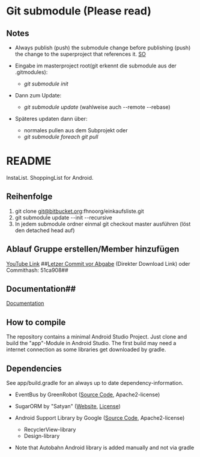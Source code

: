 # Git submodule (Please read) #
## Notes ##

* Always publish (push) the submodule change before publishing (push) the change to the superproject that references it. [SO](http://stackoverflow.com/questions/1979167/git-submodule-update)

* Eingabe im masterproject root(git erkennt die submodule aus der .gitmodules):  
    * *git submodule init*
* Dann zum Update:  
    * *git submodule update*       (wahlweise auch --remote --rebase)
* Späteres updaten dann über:
    * normales pullen aus dem Subprojekt oder
    * *git submodule foreach git pull*

# README #
InstaList. ShoppingList for Android.

## Reihenfolge ##
1. git clone git@bitbucket.org:fhnoorg/einkaufsliste.git
2. git submodule update --init --recursive
3. In jedem submodule ordner einmal git checkout master ausführen (löst den detached head auf)

## Ablauf Gruppe erstellen/Member hinzufügen ##
[YouTube Link](https://www.youtube.com/watch?v=fwmNDBMlAns)
##[Letzer Commit vor Abgabe](https://bitbucket.org/fhnoorg/einkaufsliste/get/51ca908.tar.gz) (Direkter Download Link) oder Commithash: 51ca908##

## Documentation##
[Documentation](https://bitbucket.org/fhnoorg/einkaufsliste/wiki/Dokumentation)
## How to compile ##

The repository contains a minimal Android Studio Project. Just clone and build the "app"-Module in Android Studio. The first build may need a internet connection as some libraries get downloaded by gradle.

## Dependencies ##

See app/build.gradle for an always up to date dependency-information.

* EventBus by GreenRobot ([Source Code](https://github.com/greenrobot/EventBus), Apache2-license)
* SugarORM by "Satyan" ([Website](https://satyan.github.io/sugar/index.html), [License](https://github.com/satyan/sugar/blob/master/LICENSE))
* Android Support Library by Google ([Source Code](https://android.googlesource.com/platform/frameworks/support.git/), Apache2-license)
    * RecyclerView-library
    * Design-library

* Note that Autobahn Android library is added manually and not via gradle